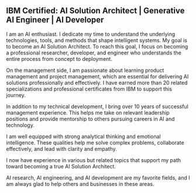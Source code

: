 ## IBM Certified: AI Solution Architect | Generative AI Engineer | AI Developer

I am an AI enthusiast. I dedicate my time to understand the underlying technologies, tools, and methods that shape intelligent systems. My goal is to become an AI Solution Architect. To reach this goal, I focus on becoming a professional researcher, developer, and engineer who understands the entire process from concept to deployment.

On the management side, I am passionate about learning product management and project management, which are essential for delivering AI solutions professionally and effectively. I have earned more than 20 related specializations and professional certificates from IBM to support this journey.

In addition to my technical development, I bring over 10 years of successful management experience. This helps me take on relevant leadership positions and provide mentorship to others pursuing careers in AI and technology.

I am well equipped with strong analytical thinking and emotional intelligence. These qualities help me solve complex problems, collaborate effectively, and lead with clarity and empathy.

I now have experience in various but related topics that support my path toward becoming a true AI Solution Architect. 

AI research, AI engineering, and AI development are my favorite fields, and I am always glad to help others and businesses in these areas.
